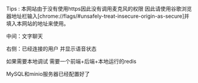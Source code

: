 Tips : 本网站由于没有使用https因此没有调用麦克风的权限 因此请使用谷歌浏览器地址栏输入[chrome://flags/#unsafely-treat-insecure-origin-as-secure]并填入本网站的地址来使用。



中间：文字聊天

右侧：已经连接的用户 并显示语音状态

如果需要本地调试 需要一个前端+后端+本地运行的redis

MySQL和minio服务器已经配置好了
